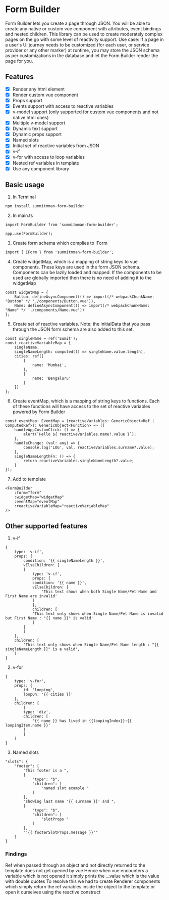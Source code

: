 # Form Builder

Form Builder lets you create a page through JSON. You will be able to create any native or custom vue component with attributes, event bindings and nested children. This library can be used to create moderately complex pages on the go with some level of reactivity support.
Use case: If a page in a user's UI journey needs to be customized (for each user, or service provider or any other marker) at runtime, you may store the JSON schema as per customizations in the database and let the Form Builder render the page for you.

## Features

- [X] Render any html element
- [X] Render custom vue component
- [X] Props support
- [X] Events support with access to reactive variables
- [X] v-model support (only supported for custom vue components and not native html ones)
- [X] Multiple v-model support
- [X] Dynamic text support
- [X] Dynamic props support
- [X] Named slots
- [X] Initial set of reactive variables from JSON
- [X] v-if
- [X] v-for with access to loop variables
- [X] Nested ref variables in template
- [X] Use any component library

## Basic usage

1. In Terminal
```
npm install summitmman-form-builder
```
2. In main.ts
```
import FormBuilder from 'summitmman-form-builder';

app.use(FormBuilder);
```
3. Create form schema which complies to IForm
```
import { IForm } from 'summitmman-form-builder';
```
4. Create widgetMap, which is a mapping of string keys to vue components. These keys are used in the form JSON schema. Components can be lazily loaded and mapped. If the components to be used are globally imported then there is no need of adding it to the widgetMap
```
const widgetMap = {
    Button: defineAsyncComponent(() => import(/* webpackChunkName: "Button" */ './components/Button.vue')),
    Name: defineAsyncComponent(() => import(/* webpackChunkName: "Name" */ './components/Name.vue'))
};
```
5. Create set of reactive variables. Note: the initialData that you pass through the JSON form schema are also added to this set.
```
const singleName = ref('Sumit');
const reactiveVariableMap = {
    singleName,
    singleNameLength: computed(() => singleName.value.length),
    cities: ref([
        {
            name: 'Mumbai',
        },
        {
            name: 'Bengaluru'
        }
    ])
};
```
6. Create eventMap, which is a mapping of string keys to functions. Each of these functions will have access to the set of reactive variables powered by Form Builder
```
const eventMap: EventMap = (reactiveVariables: GenericObject<Ref | ComputedRef>): GenericObject<Function> => ({
    handleAppCustomClick: () => {
        alert(`Hello ${ reactiveVariables.name?.value }`);
    },
    handleChange: (val: any) => {
        console.log('LOG', val, reactiveVariables.surname?.value);
    },
    singleNameLengthFn: () => {
        return reactiveVariables.singleNameLength?.value;
    }
});
```
7. Add to template
```
<FormBuilder
    :form="form"
    :widgetMap="widgetMap"
    :eventMap="eventMap"
    :reactiveVariableMap="reactiveVariableMap"
/>
```
## Other supported features
1. v-if
```
{
    type: 'v-if',
    props: {
        condition: '{{ singleNameLength }}',
        vElseChildren: [
        {
            type: 'v-if',
            props: {
            condition: '{{ name }}',
            vElseChildren: [
                'This text shows when both Single Name/Pet Name and First Name are invalid'
            ]
            },
            children: [
            'This text only shows when Single Name/Pet Name is invalid but First Name : "{{ name }}" is valid'
            ]
        }
        ]
    },
    children: [
        'This text only shows when Single Name/Pet Name length : "{{ singleNameLength }}" is a valid',
    ]
}
```
2. v-for
```
{
    type: 'v-for',
    props: {
        id: 'looping',
        loopOn: '{{ cities }}'
    },
    children: [
        {
        type: 'div',
        children: [
            '{{ name }} has lived in {{loopingIndex}}:{{ loopingItem.name }}'
        ]
        }
    ]
}
```
3. Named slots
```
"slots": {
    "footer": [
        "This footer is a ",
        {
            "type": "b",
            "children": [
                "named slot example "
            ]
        },
        "showing last name '{{ surname }}' and ",
        {
            "type": "b",
            "children": [
                "slotProps "
            ]
        },
        "'{{ footerSlotProps.message }}'"
    ]
}
```

### Findings
Ref when passed through an object and not directly returned to the template does not get opened by vue
Hence when vue encounters a variable which is not opened it simply prints the __value which is the value with double quotes
To resolve this we had to create Renderer components which simply return the ref variables inside the object to the template or open it ourselves using the reactive construct